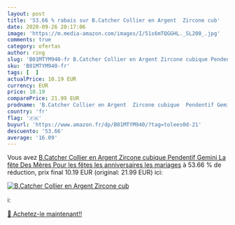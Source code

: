 ```yaml
---
layout: post
title: '53.66 % rabais sur B.Catcher Collier en Argent  Zircone cub'
date: 2020-09-26 20:17:06
image: 'https://m.media-amazon.com/images/I/51s6mTQGGHL._SL200_.jpg'
comments: true
category: ofertas
author: ring
slug: 'B01MTYM940-fr B.Catcher Collier en Argent Zircone cubique Pendentif...'
sku: 'B01MTYM940-fr'
tags: [  ]
actualPrice: 10.19 EUR
currency: EUR
price: 10.19
comparePrice: 21.99 EUR
prodname: 'B.Catcher Collier en Argent  Zircone cubique  Pendentif Gemini  La fête Des Mères  Pour les fêtes  les anniversaires  les mariages'
country: 'fr'
flag: '🇫🇷'
buyurl: 'https://www.amazon.fr/dp/B01MTYM940/?tag=tolees0d-21'
descuento: '53.66'
average: '16.09'
---
```


Vous avez [B.Catcher Collier en Argent  Zircone cubique  Pendentif Gemini  La fête Des Mères  Pour les fêtes  les anniversaires  les mariages](https://www.amazon.fr/dp/B01MTYM940/?tag=tolees0d-21)  à  53.66 % de réduction, prix final  10.19 EUR (original: 21.99 EUR) ici:

[![B.Catcher Collier en Argent  Zircone cub](https://m.media-amazon.com/images/I/51s6mTQGGHL._SL200_.jpg)](https://www.amazon.fr/dp/B01MTYM940/?tag=tolees0d-21)

ℹ️:


[🛒 Achetez-le maintenant!!](https://www.amazon.fr/dp/B01MTYM940/?tag=tolees0d-21)
